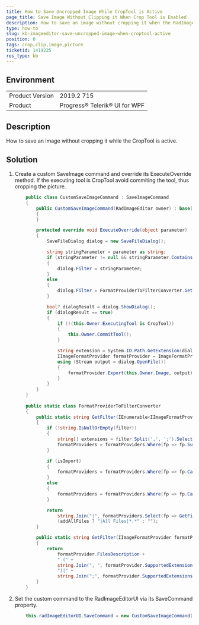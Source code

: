 ```yaml
---
title: How to Save Uncropped Image While CropTool is Active
page_title: Save Image Without Clipping it When Crop Tool is Enabled
description: How to save an image without cropping it when the RadImageEditor CropTool is still Activated.
type: how-to
slug: kb-imageeditor-save-uncropped-image-when-croptool-active
position: 0
tags: crop,clip,image,picture
ticketid: 1419225
res_type: kb
---
```


## Environment
<table>
    <tbody>
	    <tr>
	    	<td>Product Version</td>
	    	<td>2019.2 715</td>
	    </tr>
	    <tr>
	    	<td>Product</td>
	    	<td>Progress® Telerik® UI for WPF</td>
	    </tr>
    </tbody>
</table>

## Description

How to save an image without cropping it while the CropTool is active.

## Solution

1. Create a custom SaveImage command and override its ExecuteOverride method. If the executing tool is CropTool avoid commiting the tool, thus cropping the picture.

	
	```C#
		public class CustomSaveImageCommand : SaveImageCommand
		{
			public CustomSaveImageCommand(RadImageEditor owner) : base(owner)
			{
			}

			protected override void ExecuteOverride(object parameter)
			{
				SaveFileDialog dialog = new SaveFileDialog();

				string stringParameter = parameter as string;
				if (stringParameter != null && stringParameter.Contains("|"))
				{
					dialog.Filter = stringParameter;
				}
				else
				{
					dialog.Filter = FormatProviderToFilterConverter.GetFilter(ImageFormatProviderManager.RegisteredFormatProviders, false, false, stringParameter);
				}

				bool? dialogResult = dialog.ShowDialog();
				if (dialogResult == true)
				{
					if (!(this.Owner.ExecutingTool is CropTool))
					{
						this.Owner.CommitTool();
					}                

					string extension = System.IO.Path.GetExtension(dialog.SafeFileName);
					IImageFormatProvider formatProvider = ImageFormatProviderManager.GetFormatProviderByExtension(extension);
					using (Stream output = dialog.OpenFile())
					{
						formatProvider.Export(this.Owner.Image, output);
					}
				}
			}
		}
		
		public static class FormatProviderToFilterConverter
		{
			public static string GetFilter(IEnumerable<IImageFormatProvider> formatProviders, bool isImport, bool addAllFiles, string filter)
			{
				if (!string.IsNullOrEmpty(filter))
				{
					string[] extensions = filter.Split(',', ';').Select(e => e.Trim('.').ToLower()).ToArray();
					formatProviders = formatProviders.Where(fp => fp.SupportedExtensions.Any(ext => extensions.Contains(ext.Trim('.').ToLower())));
				}

				if (isImport)
				{
					formatProviders = formatProviders.Where(fp => fp.CanImport);
				}
				else
				{
					formatProviders = formatProviders.Where(fp => fp.CanExport);
				}

				return
					string.Join("|", formatProviders.Select(fp => GetFilter(fp)).ToArray()) +
					(addAllFiles ? "|All Files|*.*" : "");
			}

			public static string GetFilter(IImageFormatProvider formatProvider)
			{
				return
					formatProvider.FilesDescription +
					" (" +
					string.Join(", ", formatProvider.SupportedExtensions.Select(ext => "*" + ext).ToArray()) +
					")|" +
					string.Join(";", formatProvider.SupportedExtensions.Select(ext => "*" + ext).ToArray());
			}
		}
	```

2. Set the custom command to the RadImageEditorUI via its SaveCommand property.

	
	```C#
		this.radImageEditorUI.SaveCommand = new CustomSaveImageCommand(this.ImageEditorUI.ImageEditor);
	```